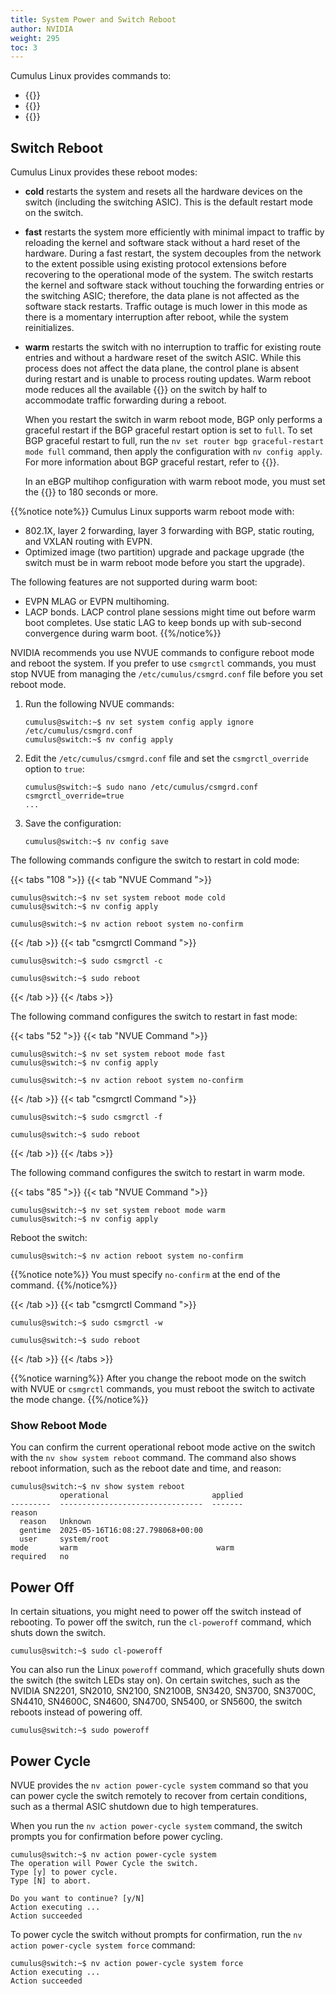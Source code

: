 ```yaml
---
title: System Power and Switch Reboot
author: NVIDIA
weight: 295
toc: 3
---
```

Cumulus Linux provides commands to:
- {{<link url="#switch-reboot" text="Reboot the switch">}}
- {{<link url="#power-off" text="Power off the switch">}}
- {{<link url="#power-cycle" text="Power cycle the switch">}}

## Switch Reboot

Cumulus Linux provides these reboot modes:
- **cold** restarts the system and resets all the hardware devices on the switch (including the switching ASIC). This is the default restart mode on the switch.
- **fast** restarts the system more efficiently with minimal impact to traffic by reloading the kernel and software stack without a hard reset of the hardware. During a fast restart, the system decouples from the network to the extent possible using existing protocol extensions before recovering to the operational mode of the system. The switch restarts the kernel and software stack without touching the forwarding entries or the switching ASIC; therefore, the data plane is not affected as the software stack restarts. Traffic outage is much lower in this mode as there is a momentary interruption after reboot, while the system reinitializes.
- **warm** restarts the switch with no interruption to traffic for existing route entries and without a hardware reset of the switch ASIC. While this process does not affect the data plane, the control plane is absent during restart and is unable to process routing updates. Warm reboot mode reduces all the available {{<link title="Forwarding Table Size and Profiles" text="forwarding table entries">}} on the switch by half to accommodate traffic forwarding during a reboot.

  When you restart the switch in warm reboot mode, BGP only performs a graceful restart if the BGP graceful restart option is set to `full`. To set BGP graceful restart to full, run the `nv set router bgp graceful-restart mode full` command, then apply the configuration with `nv config apply`. For more information about BGP graceful restart, refer to {{<link url="Optional-BGP-Configuration/#graceful-bgp-restart" text="Optional BGP Configuration">}}.

  In an eBGP multihop configuration with warm reboot mode, you must set the {{<link url="Optional-BGP-Configuration/#restart-timers" text="BGP graceful restart timer">}} to 180 seconds or more.

{{%notice note%}}
Cumulus Linux supports warm reboot mode with:
- 802.1X, layer 2 forwarding, layer 3 forwarding with BGP, static routing, and VXLAN routing with EVPN.
- Optimized image (two partition) upgrade and package upgrade (the switch must be in warm reboot mode before you start the upgrade).

The following features are not supported during warm boot:
- EVPN MLAG or EVPN multihoming.
- LACP bonds. LACP control plane sessions might time out before warm boot completes. Use static LAG to keep bonds up with sub-second convergence during warm boot.
{{%/notice%}}
<!--
{{%notice note%}}
Cumulus Linux does not support LACP bonds during warm boot; the LACP control plane sessions might time out before warm boot completes. Use a static Link Aggregation Group to keep bonds up during warm boot.
{{%/notice%}}
-->
NVIDIA recommends you use NVUE commands to configure reboot mode and reboot the system. If you prefer to use `csmgrctl` commands, you must stop NVUE from managing the `/etc/cumulus/csmgrd.conf` file before you set reboot mode.

1. Run the following NVUE commands:

   ```
   cumulus@switch:~$ nv set system config apply ignore /etc/cumulus/csmgrd.conf
   cumulus@switch:~$ nv config apply
   ```

2. Edit the `/etc/cumulus/csmgrd.conf` file and set the `csmgrctl_override` option to `true`:

   ```
   cumulus@switch:~$ sudo nano /etc/cumulus/csmgrd.conf
   csmgrctl_override=true
   ...
   ```

3. Save the configuration:

   ```
   cumulus@switch:~$ nv config save
   ```

The following commands configure the switch to restart in cold mode:

{{< tabs "108 ">}}
{{< tab "NVUE Command ">}}

```
cumulus@switch:~$ nv set system reboot mode cold
cumulus@switch:~$ nv config apply
```

```
cumulus@switch:~$ nv action reboot system no-confirm
```

{{< /tab >}}
{{< tab "csmgrctl Command ">}}

```
cumulus@switch:~$ sudo csmgrctl -c
```

```
cumulus@switch:~$ sudo reboot
```

{{< /tab >}}
{{< /tabs >}}

The following command configures the switch to restart in fast mode:

{{< tabs "52 ">}}
{{< tab "NVUE Command ">}}

```
cumulus@switch:~$ nv set system reboot mode fast
cumulus@switch:~$ nv config apply
```

```
cumulus@switch:~$ nv action reboot system no-confirm
```

{{< /tab >}}
{{< tab "csmgrctl Command ">}}

```
cumulus@switch:~$ sudo csmgrctl -f
```

```
cumulus@switch:~$ sudo reboot
```

{{< /tab >}}
{{< /tabs >}}

The following command configures the switch to restart in warm mode.

{{< tabs "85 ">}}
{{< tab "NVUE Command ">}}

```
cumulus@switch:~$ nv set system reboot mode warm
cumulus@switch:~$ nv config apply
```

Reboot the switch:

```
cumulus@switch:~$ nv action reboot system no-confirm
```

{{%notice note%}}
You must specify `no-confirm` at the end of the command.
{{%/notice%}}

{{< /tab >}}
{{< tab "csmgrctl Command ">}}

```
cumulus@switch:~$ sudo csmgrctl -w
```

```
cumulus@switch:~$ sudo reboot
```

{{< /tab >}}
{{< /tabs >}}

{{%notice warning%}}
After you change the reboot mode on the switch with NVUE or `csmgrctl` commands, you must reboot the switch to activate the mode change.
{{%/notice%}}

### Show Reboot Mode

You can confirm the current operational reboot mode active on the switch with the `nv show system reboot` command. The command also shows reboot information, such as the reboot date and time, and reason:

```
cumulus@switch:~$ nv show system reboot
           operational                       applied
---------  --------------------------------  -------
reason                                              
  reason   Unknown                                  
  gentime  2025-05-16T16:08:27.798068+00:00         
  user     system/root                              
mode       warm                               warm   
required   no
```

## Power Off

In certain situations, you might need to power off the switch instead of rebooting. To power off the switch, run the `cl-poweroff` command, which shuts down the switch.

```
cumulus@switch:~$ sudo cl-poweroff
```

You can also run the Linux `poweroff` command, which gracefully shuts down the switch (the switch LEDs stay on). On certain switches, such as the NVIDIA SN2201, SN2010, SN2100, SN2100B, SN3420, SN3700, SN3700C, SN4410, SN4600C, SN4600, SN4700, SN5400, or SN5600, the switch reboots instead of powering off.

```
cumulus@switch:~$ sudo poweroff
```

## Power Cycle

NVUE provides the `nv action power-cycle system` command so that you can power cycle the switch remotely to recover from certain conditions, such as a thermal ASIC shutdown due to high temperatures.

When you run the `nv action power-cycle system` command, the switch prompts you for confirmation before power cycling.

```
cumulus@switch:~$ nv action power-cycle system
The operation will Power Cycle the switch.
Type [y] to power cycle.
Type [N] to abort.

Do you want to continue? [y/N]  
Action executing ... 
Action succeeded 
```

To power cycle the switch without prompts for confirmation, run the `nv action power-cycle system force` command:

```
cumulus@switch:~$ nv action power-cycle system force 
Action executing ... 
Action succeeded
```
